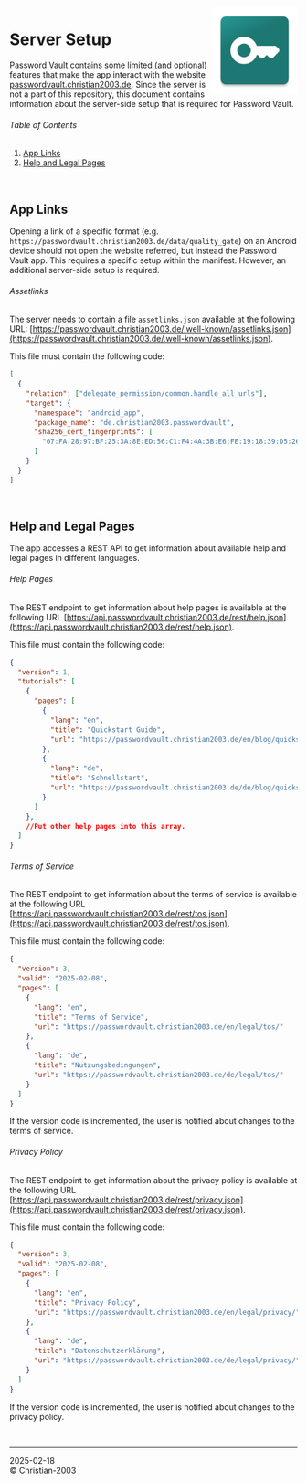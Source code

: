 <img src="../img/icon.png" height="150" align="right"/>

# Server Setup
Password Vault contains some limited (and optional) features that make the app interact with the website [passwordvault.christian2003.de](https://passwordvault.christian2003.de). Since the server is not a part of this repository, this document contains information about the server-side setup that is required for Password Vault.

###### Table of Contents
1. [App Links](#app-links)
2. [Help and Legal Pages](#help-and-legal-pages)

<br/>

## App Links
Opening a link of a specific format (e.g. `https://passwordvault.christian2003.de/data/quality_gate`) on an Android device should not open the website referred, but instead the Password Vault app. This requires a specific setup within the manifest. However, an additional server-side setup is required.

###### Assetlinks
The server needs to contain a file `assetlinks.json` available at the following URL: [https://passwordvault.christian2003.de/.well-known/assetlinks.json](https://passwordvault.christian2003.de/.well-known/assetlinks.json).

This file must contain the following code:
```json
[
  {
    "relation": ["delegate_permission/common.handle_all_urls"],
    "target": {
      "namespace": "android_app",
      "package_name": "de.christian2003.passwordvault",
      "sha256_cert_fingerprints": [
        "07:FA:28:97:BF:25:3A:8E:ED:56:C1:F4:4A:3B:E6:FE:19:18:39:D5:26:9D:41:D1:75:2F:A1:B8:09:DB:15:76"
      ]
    }
  }
]
```

<br/>

## Help and Legal Pages
The app accesses a REST API to get information about available help and legal pages in different languages.

###### Help Pages
The REST endpoint to get information about help pages is available at the following URL [https://api.passwordvault.christian2003.de/rest/help.json](https://api.passwordvault.christian2003.de/rest/help.json).

This file must contain the following code:
```json
{
  "version": 1,
  "tutorials": [
    {
      "pages": [
        {
          "lang": "en",
          "title": "Quickstart Guide",
          "url": "https://passwordvault.christian2003.de/en/blog/quickstart/"
        },
        {
          "lang": "de",
          "title": "Schnellstart",
          "url": "https://passwordvault.christian2003.de/de/blog/quickstart/"
        }
      ]
    },
    //Put other help pages into this array.
  ]
}
```

###### Terms of Service
The REST endpoint to get information about the terms of service is available at the following URL [https://api.passwordvault.christian2003.de/rest/tos.json](https://api.passwordvault.christian2003.de/rest/tos.json).

This file must contain the following code:
```json
{
  "version": 3,
  "valid": "2025-02-08",
  "pages": [
    {
      "lang": "en",
      "title": "Terms of Service",
      "url": "https://passwordvault.christian2003.de/en/legal/tos/"
    },
    {
      "lang": "de",
      "title": "Nutzungsbedingungen",
      "url": "https://passwordvault.christian2003.de/de/legal/tos/"
    }
  ]
}
```

If the version code is incremented, the user is notified about changes to the terms of service.

###### Privacy Policy
The REST endpoint to get information about the privacy policy is available at the following URL [https://api.passwordvault.christian2003.de/rest/privacy.json](https://api.passwordvault.christian2003.de/rest/privacy.json).

This file must contain the following code:
```json
{
  "version": 3,
  "valid": "2025-02-08",
  "pages": [
    {
      "lang": "en",
      "title": "Privacy Policy",
      "url": "https://passwordvault.christian2003.de/en/legal/privacy/"
    },
    {
      "lang": "de",
      "title": "Datenschutzerklärung",
      "url": "https://passwordvault.christian2003.de/de/legal/privacy/"
    }
  ]
}
```

If the version code is incremented, the user is notified about changes to the privacy policy.

<br/>

***
2025-02-18  
&copy; Christian-2003
